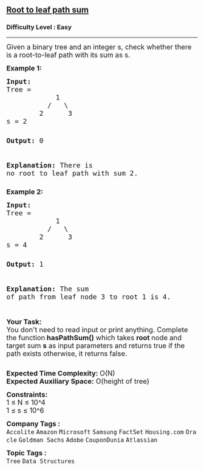 <h2><a href="https://www.geeksforgeeks.org/problems/root-to-leaf-path-sum/1?page=6&difficulty=Easy&sortBy=submissions">Root to leaf path sum</a></h2><h3>Difficulty Level : Easy</h3><hr><div class="problems_problem_content__Xm_eO"><p><span style="font-size: 18px;">Given a binary tree and an integer s, check whether there is a root-to-leaf path with its sum as s.</span></p>
<p><strong><span style="font-size: 18px;">Example 1:</span></strong></p>
<pre><span style="font-size: 18px;"><strong>Input:</strong>
Tree = 
            1
          /   \
        2      3
s = 2</span>

<span style="font-size: 18px;"><strong>Output: </strong>0</span>

<span style="font-size: 18px;"><strong>Explanation:</strong>
There is no root to leaf path with sum 2.</span></pre>
<p><strong><span style="font-size: 18px;">Example 2:</span></strong></p>
<pre><span style="font-size: 18px;"><strong>Input:</strong>
Tree = 
            1
          /   \
        2      3
s = 4</span>

<span style="font-size: 18px;"><strong>Output:</strong> 1</span>

<span style="font-size: 18px;"><strong>Explanation:</strong>
The sum of path from leaf node 3 to root 1 is 4.</span></pre>
<p><br><span style="font-size: 18px;"><strong>Your Task: &nbsp;</strong><br>You don't need to read input or print anything. Complete the function<strong> hasPathSum()</strong> which takes <strong>root </strong>node and target sum <strong>s</strong> as input parameters and returns true if the path exists otherwise, it returns false.</span></p>
<p><br><span style="font-size: 18px;"><strong>Expected Time Complexity: </strong>O(N)<br><strong>Expected Auxiliary Space:</strong> O(height of tree)</span></p>
<p><span style="font-size: 18px;"><strong>Constraints:</strong><br>1 ≤ N ≤ 10^4<br>1 ≤ s ≤ 10^6</span></p></div><p><span style=font-size:18px><strong>Company Tags : </strong><br><code>Accolite</code>&nbsp;<code>Amazon</code>&nbsp;<code>Microsoft</code>&nbsp;<code>Samsung</code>&nbsp;<code>FactSet</code>&nbsp;<code>Housing.com</code>&nbsp;<code>Oracle</code>&nbsp;<code>Goldman Sachs</code>&nbsp;<code>Adobe</code>&nbsp;<code>CouponDunia</code>&nbsp;<code>Atlassian</code>&nbsp;<br><p><span style=font-size:18px><strong>Topic Tags : </strong><br><code>Tree</code>&nbsp;<code>Data Structures</code>&nbsp;